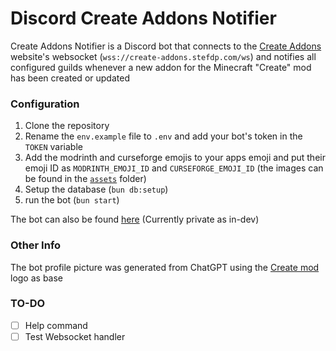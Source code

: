 # Discord Create Addons Notifier

Create Addons Notifier is a Discord bot that connects to the [Create Addons](https://create-addons.stefdp.com) website's websocket (`wss://create-addons.stefdp.com/ws`) and notifies all configured guilds whenever a new addon for the Minecraft "Create" mod has been created or updated

### Configuration

1. Clone the repository
2. Rename the `env.example` file to `.env` and add your bot's token in the `TOKEN` variable
4. Add the modrinth and curseforge emojis to your apps emoji and put their emoji ID as `MODRINTH_EMOJI_ID` and `CURSEFORGE_EMOJI_ID` (the images can be found in the [`assets`](/assets) folder)
3. Setup the database (`bun db:setup`)
4. run the bot (`bun start`)

The bot can also be found [here](https://discord.com/oauth2/authorize?client_id=1390937506710683708&permissions=536870912&integration_type=0&scope=bot+applications.commands) (Currently private as in-dev)

### Other Info

The bot profile picture was generated from ChatGPT using the [Create mod](https://modrinth.com/mod/create) logo as base

### TO-DO

- [ ] Help command
- [ ] Test Websocket handler